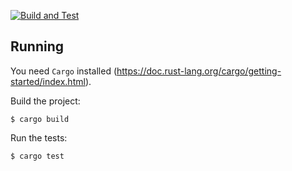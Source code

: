 [![Build and Test](https://github.com/PierreMehaye/CardGame/actions/workflows/rust.yml/badge.svg)](https://github.com/PierreMehaye/CardGame/actions/workflows/rust.yml)

## Running

You need `Cargo` installed (https://doc.rust-lang.org/cargo/getting-started/index.html).

Build the project:

```shell
$ cargo build
```

Run the tests:

```shell
$ cargo test
```